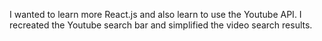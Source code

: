 I wanted to learn more React.js and also learn to use the Youtube API. I recreated the Youtube search bar and simplified the video search results. 